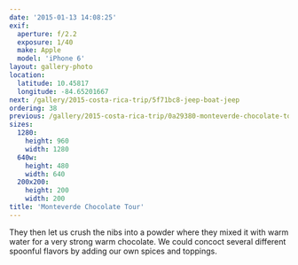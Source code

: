 ```yaml
---
date: '2015-01-13 14:08:25'
exif:
  aperture: f/2.2
  exposure: 1/40
  make: Apple
  model: 'iPhone 6'
layout: gallery-photo
location:
  latitude: 10.45817
  longitude: -84.65201667
next: /gallery/2015-costa-rica-trip/5f71bc8-jeep-boat-jeep
ordering: 38
previous: /gallery/2015-costa-rica-trip/0a29380-monteverde-chocolate-tour
sizes:
  1280:
    height: 960
    width: 1280
  640w:
    height: 480
    width: 640
  200x200:
    height: 200
    width: 200
title: 'Monteverde Chocolate Tour'
---
```


They then let us crush the nibs into a powder where they mixed it with warm water for a very strong warm chocolate. We could concoct several different spoonful flavors by adding our own spices and toppings.
